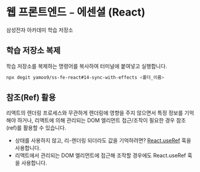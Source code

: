 # 웹 프론트엔드﹣에센셜 (React)

삼성전자 아카데미 학습 저장소

## 학습 저장소 복제

학습 저장소를 복제하는 명령어를 복사하여 터미널에 붙여넣고 실행합니다.

```sh
npx degit yamoo9/ss-fe-react#14-sync-with-effects <폴더_이름>
```

## 참조(Ref) 활용

리액트의 렌더링 프로세스와 무관하게 렌더링에 영향을 주지 않으면서 특정 정보를 기억해야 하거나,
리액트에 의해 관리되는 DOM 엘리먼트 접근/조작이 필요한 경우 참조(ref)를 활용할 수 있습니다.

- 상태를 사용하지 않고, 리-렌더링 되더라도 값을 기억하려면? [React.useRef](https://react.dev/reference/react/useRef) 훅을 사용합니다.
- 리액트에서 관리되는 DOM 엘리먼트에 접근해 조작할 경우에도 React.useRef 훅을 사용합니다.